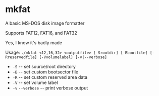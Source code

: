 # mkfat
A basic MS-DOS disk image formatter

Supports FAT12, FAT16, and FAT32

Yes, I know it's badly made

Usage:
`./mkfat <12,16,32> <outputfile> [-Srootdir] [-Bbootfile] [-Rreservedfile] [-Vvolumelabel] [-v|--verbose]`

 - `-S` -- set source/root directory
 - `-B` -- set custom bootsector file
 - `-R` -- set custom reserved area data
 - `-V` -- set volume label
 - `-v` `--verbose` --  print verbose output
